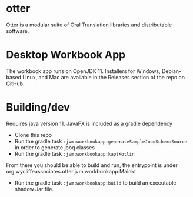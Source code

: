 # otter
Otter is a modular suite of Oral Translation libraries and distributable software.

# Desktop Workbook App
The workbook app runs on OpenJDK 11. Installers for Windows, Debian-based Linux, and Mac are available in the Releases section of the repo on GitHub.

# Building/dev
Requires java version 11. JavaFX is included as a gradle dependency

- Clone this repo
- Run the gradle task ```:jvm:workbookapp:generateSampleJooqSchemaSource``` in order to generate jooq classes
- Run the gradle task ```:jvm:workbookapp:kaptKotlin```

 From there you should be able to build and run, the entrypoint is under org.wycliffeassociates.otter.jvm.workbookapp.Mainkt

- Run the gradle task ```:jvm:workbookapp:build``` to build an executable shadow Jar file. 